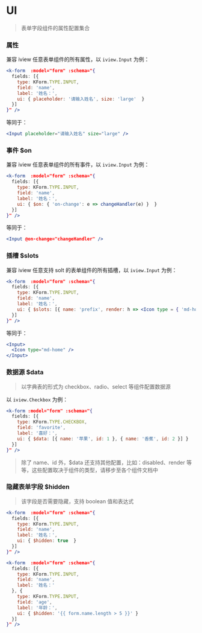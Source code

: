 # UI

> 表单字段组件的属性配置集合

### 属性

兼容 iview 任意表单组件的所有属性，以 `iview.Input` 为例：

```jsx
<k-form  :model="form" :schema="{
  fields: [{
    type: KForm.TYPE.INPUT,
    field: 'name',
    label: '姓名：',
    ui: { placeholder: '请输入姓名', size: 'large'  }
  }] 
}" />
```

等同于：

```jsx
<Input placeholder="请输入姓名" size="large" />
```

### 事件 $on

兼容 iview 任意表单组件的所有事件，以 `iview.Input` 为例：

```jsx
<k-form  :model="form" :schema="{
  fields: [{
    type: KForm.TYPE.INPUT,
    field: 'name',
    label: '姓名：',
    ui: { $on: { 'on-change': e => changeHandler(e) }  }
  }] 
}" />
```

等同于：

```jsx
<Input @on-change="changeHandler" />
```

### 插槽 $slots

兼容 iview 任意支持 solt 的表单组件的所有插槽，以 `iview.Input` 为例：

```jsx
<k-form  :model="form" :schema="{
  fields: [{
    type: KForm.TYPE.INPUT,
    field: 'name',
    label: '姓名：',
    ui: { $slots: [{ name: 'prefix', render: h => <Icon type = { 'md-home' } slot = { 'prefix' } /> }]  }
  }] 
}" />
```

等同于：

```jsx
<Input>
  <Icon type="md-home" />
</Input>
```

### 数据源 $data

> 以字典表的形式为 checkbox、radio、select 等组件配置数据源

以 `iview.Checkbox` 为例：

```jsx
<k-form :model="form" :schema="{
  fields: [{
    type: KForm.TYPE.CHECKBOX,
    field: 'favorite',
    label: '喜好：',
    ui: { $data: [{ name: '苹果', id: 1 }, { name: '香蕉', id: 2 }] }
  }] 
}" />
```

> 除了 name、id 外，$data 还支持其他配置，比如：disabled、render 等等，这些配置取决于组件的类型，请移步至各个组件文档中

### 隐藏表单字段 $hidden

> 该字段是否需要隐藏，支持 boolean 值和表达式

```jsx
<k-form  :model="form" :schema="{
  fields: [{
    type: KForm.TYPE.INPUT,
    field: 'name',
    label: '姓名：',
    ui: { $hidden: true  }
  }] 
}" />
```

```jsx
<k-form  :model="form" :schema="{
  fields: [{
    type: KForm.TYPE.INPUT,
    field: 'name',
    label: '姓名：'
  }, {
    type: KForm.TYPE.INPUT,
    field: 'age',
    label: '年龄：',
    ui: { $hidden: '{{ form.name.length > 5 }}' }
  }] 
}" />
```